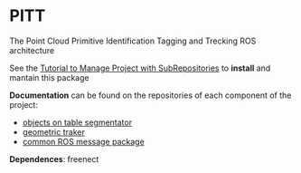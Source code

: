 # PITT
The Point Cloud Primitive Identification Tagging and Trecking ROS architecture


See the [Tutorial to Manage Project with SubRepositories](https://github.com/EmaroLab/docs/wiki/GitHub-Tutorial-to-Manage-Project-with-SubRepositories) to **install** and mantain this package

**Documentation** can be found on the repositories of each component of the project:
 - [objects on table segmentator](https://github.com/EmaroLab/pitt_object_table_segmentation)
 - [geometric traker](https://github.com/EmaroLab/pitt_geometric_tracking)
 - [common ROS message package](https://github.com/EmaroLab/pitt_msgs)

**Dependences**: freenect
